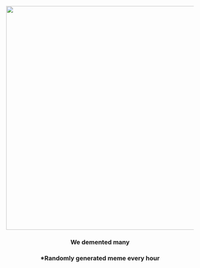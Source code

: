 <p align="center">
        <img src="https://i.redd.it/jc7bry8dr0491.jpg" width="600" height="600">
        </p>
        <h3 align="center">We demented many</h3>
        <h3 align="center">*Randomly generated meme every hour</h3>
    
